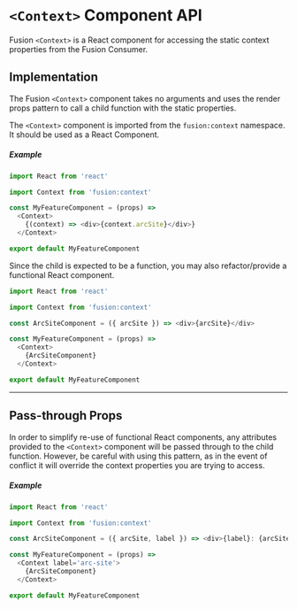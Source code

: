 # `<Context>` Component API

Fusion `<Context>` is a React component for accessing the static context properties from the Fusion Consumer.

## Implementation

The Fusion `<Context>` component takes no arguments and uses the render props pattern to call a child function with the static properties.

The `<Context>` component is imported from the `fusion:context` namespace. It should be used as a React Component.

##### Example

```js
import React from 'react'

import Context from 'fusion:context'

const MyFeatureComponent = (props) =>
  <Context>
    {(context) => <div>{context.arcSite}</div>}
  </Context>

export default MyFeatureComponent
```

Since the child is expected to be a function, you may also refactor/provide a functional React component.

```js
import React from 'react'

import Context from 'fusion:context'

const ArcSiteComponent = ({ arcSite }) => <div>{arcSite}</div>

const MyFeatureComponent = (props) =>
  <Context>
    {ArcSiteComponent}
  </Context>

export default MyFeatureComponent
```

-----

## Pass-through Props

In order to simplify re-use of functional React components, any attributes provided to the `<Context>` component will be passed through to the child function. However, be careful with using this pattern, as in the event of conflict it will override the context properties you are trying to access.

##### Example

```js
import React from 'react'

import Context from 'fusion:context'

const ArcSiteComponent = ({ arcSite, label }) => <div>{label}: {arcSite}</div>

const MyFeatureComponent = (props) =>
  <Context label='arc-site'>
    {ArcSiteComponent}
  </Context>

export default MyFeatureComponent
```
